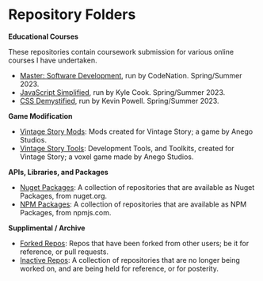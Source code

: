 # Repository Folders

**Educational Courses**

These repositories contain coursework submission for various online courses I have undertaken.

 * [Master: Software Development](https://github.com/orgs/PCM-M46-Coursework/repositories), run by CodeNation. Spring/Summer 2023.
 * [JavaScript Simplified](https://github.com/PCM-JavaScript-Simplified/repositories), run by Kyle Cook. Spring/Summer 2023.
 * [CSS Demystified](https://github.com/PCM-CSS-Demystified/repositories), run by Kevin Powell. Spring/Summer 2023.

**Game Modification**
 * [Vintage Story Mods](https://github.com/orgs/ApacheTech-VintageStory-Mods/repositories): Mods created for Vintage Story; a game by Anego Studios.
 * [Vintage Story Tools](https://github.com/orgs/ApacheTech-VintageStory-Tools/repositories): Development Tools, and Toolkits, created for Vintage Story; a voxel game made by Anego Studios.

**APIs, Libraries, and Packages**
 * [Nuget Packages](https://github.com/orgs/ApacheTech-Nuget-Packages/repositories): A collection of repositories that are available as Nuget Packages, from nuget.org.
 * [NPM Packages](https://github.com/orgs/ApacheTech-NPM-Packages/repositories): A collection of repositories that are available as NPM Packages, from npmjs.com.

**Supplimental / Archive**
 * [Forked Repos](https://github.com/orgs/ApacheTech-Forked-Repos/repositories): Repos that have been forked from other users; be it for reference, or pull requests.
 * [Inactive Repos](https://github.com/orgs/ApacheTech-Inactive-Repos/repositories): A collection of repositories that are no longer being worked on, and are being held for reference, or for posterity.
